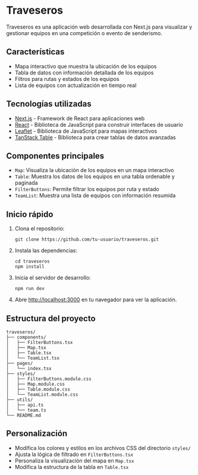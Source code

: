 # Traveseros

Traveseros es una aplicación web desarrollada con Next.js para visualizar y gestionar equipos en una competición o evento de senderismo.

## Características

- Mapa interactivo que muestra la ubicación de los equipos
- Tabla de datos con información detallada de los equipos
- Filtros para rutas y estados de los equipos
- Lista de equipos con actualización en tiempo real

## Tecnologías utilizadas

- [Next.js](https://nextjs.org/) - Framework de React para aplicaciones web
- [React](https://reactjs.org/) - Biblioteca de JavaScript para construir interfaces de usuario
- [Leaflet](https://leafletjs.com/) - Biblioteca de JavaScript para mapas interactivos
- [TanStack Table](https://tanstack.com/table/v8) - Biblioteca para crear tablas de datos avanzadas

## Componentes principales

- `Map`: Visualiza la ubicación de los equipos en un mapa interactivo
- `Table`: Muestra los datos de los equipos en una tabla ordenable y paginada
- `FilterButtons`: Permite filtrar los equipos por ruta y estado
- `TeamList`: Muestra una lista de equipos con información resumida

## Inicio rápido

1. Clona el repositorio:

   ```
   git clone https://github.com/tu-usuario/traveseros.git
   ```

2. Instala las dependencias:

   ```
   cd traveseros
   npm install
   ```

3. Inicia el servidor de desarrollo:

   ```
   npm run dev
   ```

4. Abre [http://localhost:3000](http://localhost:3000) en tu navegador para ver la aplicación.

## Estructura del proyecto

```
traveseros/
├── components/
│   ├── FilterButtons.tsx
│   ├── Map.tsx
│   ├── Table.tsx
│   └── TeamList.tsx
├── pages/
│   └── index.tsx
├── styles/
│   ├── FilterButtons.module.css
│   ├── Map.module.css
│   ├── Table.module.css
│   └── TeamList.module.css
├── utils/
│   ├── api.ts
│   └── team.ts
└── README.md
```

## Personalización

- Modifica los colores y estilos en los archivos CSS del directorio `styles/`
- Ajusta la lógica de filtrado en `FilterButtons.tsx`
- Personaliza la visualización del mapa en `Map.tsx`
- Modifica la estructura de la tabla en `Table.tsx`
